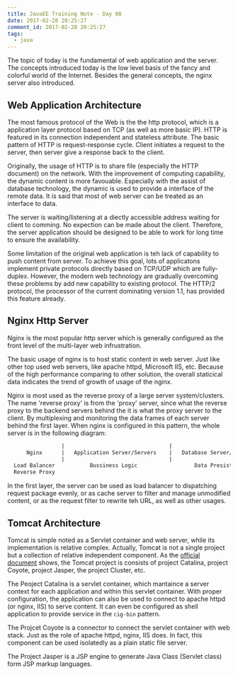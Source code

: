 ```yaml
---
title: JavaEE Training Note - Day 08
date: 2017-02-28 20:25:27
comment_id: 2017-02-28 20:25:27
tags:
  - java 
---
```


The topic of today is the fundamental of web application and the server.
The concepts introduced today is the low level basis of the fancy and 
colorful world of the Internet. Besides the general concepts, the nginx
server also introduced.

## Web Application Architecture

The most famous protocol of the Web is the the http protocol, which is a application layer 
protocol based on TCP (as well as more basic IP).
HTTP is featured in its connection independent and stateless attribute.
The basic pattern of HTTP is request-response cycle.
Client initiates a request to the server, then server give a response back to the client.

Originally, the usage of HTTP is to share file (especially the HTTP document) on the network.
With the improvement of computing capability, the dynamic content is more favouable.
Especially with the assist of database technology, the dynamic is used to provide a interface 
of the remote data. It is said that most of web server can be treated as 
an interface to data. 

The server is waiting/listening at a diectly accessible address waiting for client to comming.
No expection can be made about the client. Therefore, the server application 
should be designed to be able to work for long time to ensure the availability.

Some limitation of the original web application is teh lack of capability to push content 
from server. To achieve this goal, lots of applicatons implement private protocols directly based 
on TCP/UDP which are fully-duplex. However, the modern web technology are gradually overcoming 
these problems by add new capability to existing protocol. The HTTP/2 protocol, the processor 
of the current dominating version 1.1, has provided this feature already.


## Nginx Http Server

Nginx is the most popular http server which is generally configured as the 
front level of the multi-layer web infrustration. 

The basic usage of nginx is to host static content in web server. Just like 
other top used web servers, like apache httpd, Microsoft IIS, etc. Because 
of the high performance comparing to other solution, the overall staticical 
data indicates the trend of growth of usage of the nginx.

Nginx is most used as the reverse proxy of a large server system/clusters. 
The name 'reverse proxy' is from the 'proxy' server, since what the 
reverse proxy to the backend servers behind the it is what the 
proxy server to the client. By multiplexing and monitoring the data frames
of each server behind the first layer. When nginx is configured in this pattern,
the whole server is in the following diagram:

```txt
                 |                                 |   
      Nginx      |   Application Server/Servers    |   Database Server/Servers
                 |                                 |
  Load Balancer           Bussiness Logic                  Data Presistence
  Reverse Proxy

```

In the first layer, the server can be used as load balancer to dispatching 
request package evenly, or as cache server to filter and manage unmodified content,
or as the request filter to rewrite teh URL, as well as other usages.

## Tomcat Architecture

Tomcat is simple noted as a Servlet container and web server, while its implementation 
is relative complex. Actually, Tomcat is not a single project but a collection
of relative independent component. As the [official document](https://tomcat.apache.org/tomcat-8.5-doc/architecture/overview.html)
shows, the Tomcat project is consists of project Catalina, project Coyote, project 
Jasper, the project Cluster, etc.

The Peoject Catalina is a servlet container, which mantaince a server context
for each application and within this servlet container. With proper configuration,
the application can also be used to connect to apache httpd (or nginx, IIS) to serve 
content. It can even be configured as shell application to provide service in 
the `cig-bin` pattern.

The Projcet Coyote is a connector to connect the servlet container with web stack.
Just as the role of apache httpd, nginx, IIS does. In fact, this component can be used 
isolatedly as a plain static file server.

The Project Jasper is a JSP engine to generate Java Class (Servlet class) form JSP markup languages.






